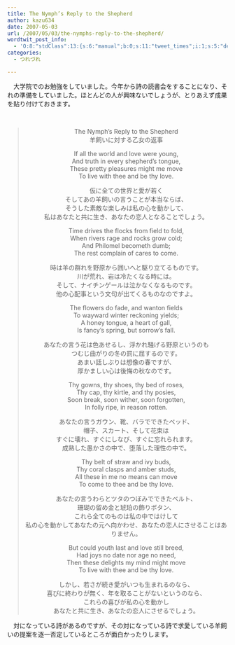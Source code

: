 ```yaml
---
title: The Nymph’s Reply to the Shepherd
author: kazu634
date: 2007-05-03
url: /2007/05/03/the-nymphs-reply-to-the-shepherd/
wordtwit_post_info:
  - 'O:8:"stdClass":13:{s:6:"manual";b:0;s:11:"tweet_times";i:1;s:5:"delay";i:0;s:7:"enabled";i:1;s:10:"separation";s:2:"60";s:7:"version";s:3:"3.7";s:14:"tweet_template";b:0;s:6:"status";i:2;s:6:"result";a:0:{}s:13:"tweet_counter";i:2;s:13:"tweet_log_ids";a:1:{i:0;i:2917;}s:9:"hash_tags";a:0:{}s:8:"accounts";a:1:{i:0;s:7:"kazu634";}}'
categories:
  - つれづれ

---
```

<div class="section">
<p>
    　大学院でのお勉強をしていました。今年から詩の読書会をすることになり、それの準備をしていました。ほとんどの人が興味ないでしょうが、とりあえず成果を貼り付けておきます。
</p>
  
<p>
<center>
<br /> 
      
<blockquote>
        The Nymph&#8217;s Reply to the Shepherd<br />羊飼いに対する乙女の返事</p> 
        
<p>
          If all the world and love were young,<br />And truth in every shepherd&#8217;s tongue,<br />These pretty pleasures might me move<br />To live with thee and be thy love.
</p>
        
<p>
          仮に全ての世界と愛が若く<br />そしてあの羊飼いの言うことが本当ならば、<br />そうした素敵な楽しみは私の心を動かして、<br />私はあなたと共に生き、あなたの恋人となることでしょう。
</p>
        
<p>
          Time drives the flocks from field to fold,<br />When rivers rage and rocks grow cold;<br />And Philomel becometh dumb;<br />The rest complain of cares to come.
</p>
        
<p>
          時は羊の群れを野原から囲いへと駆り立てるものです。<br />川が荒れ、岩は冷たくなる時には。<br />そして、ナイチンゲールは泣かなくなるものです。<br />他の心配事という文句が出てくるものなのですよ。
</p>
        
<p>
          The flowers do fade, and wanton fields<br />To wayward winter reckoning yields;<br />A honey tongue, a heart of gall,<br />Is fancy&#8217;s spring, but sorrow&#8217;s fall.
</p>
        
<p>
          あなたの言う花は色あせるし、浮かれ騒げる野原というのも<br />つむじ曲がりの冬の罰に屈するのです。<br />あまい話しぶりは想像の春ですが、<br />厚かましい心は後悔の秋なのです。
</p>
        
<p>
          Thy gowns, thy shoes, thy bed of roses,<br />Thy cap, thy kirtle, and thy posies,<br />Soon break, soon wither, soon forgotten,<br />In folly ripe, in reason rotten.
</p>
        
<p>
          あなたの言うガウン、靴、バラでできたベッド、<br />帽子、スカート、そして花束は<br />すぐに壊れ、すぐにしなび、すぐに忘れられます。<br />成熟した愚かさの中で、堕落した理性の中で。
</p>
        
<p>
          Thy belt of straw and ivy buds,<br />Thy coral clasps and amber studs,<br />All these in me no means can move<br />To come to thee and be thy love.
</p>
        
<p>
          あなたの言うわらとツタのつぼみでできたベルト、<br />珊瑚の留め金と琥珀の飾りボタン、<br />これら全てのものは私の中ではけして<br />私の心を動かしてあなたの元へ向かわせ、あなたの恋人にさせることはありません。
</p>
        
<p>
          But could youth last and love still breed,<br />Had joys no date nor age no need,<br />Then these delights my mind might move<br />To live with thee and be thy love.
</p>
        
<p>
          しかし、若さが続き愛がいつも生まれるのなら、<br />喜びに終わりが無く、年を取ることがないというのなら、<br />これらの喜びが私の心を動かし<br />あなたと共に生き、あなたの恋人にさせるでしょう。
</p>
</blockquote>
      
<p>
</center> 
        
<p>
          　対になっている詩があるのですが、その対になっている詩で求愛している羊飼いの提案を逐一否定しているところが面白かったりします。
</p></div>
